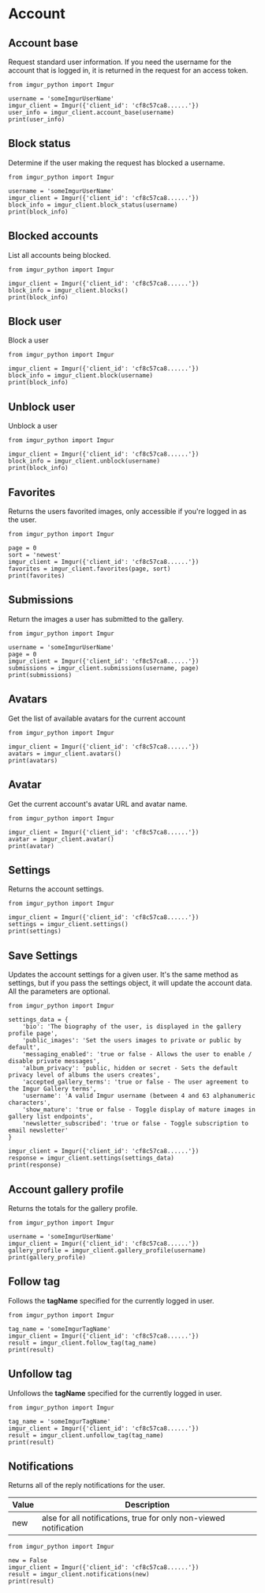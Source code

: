 Account
=======

## Account base

Request standard user information. If you need the username for the account that is logged in, it is returned in the request for an access token.

```
from imgur_python import Imgur

username = 'someImgurUserName'
imgur_client = Imgur({'client_id': 'cf8c57ca8......'})
user_info = imgur_client.account_base(username)
print(user_info)
```

## Block status

Determine if the user making the request has blocked a username.

```
from imgur_python import Imgur

username = 'someImgurUserName'
imgur_client = Imgur({'client_id': 'cf8c57ca8......'})
block_info = imgur_client.block_status(username)
print(block_info)
```

## Blocked accounts

List all accounts being blocked.

```
from imgur_python import Imgur

imgur_client = Imgur({'client_id': 'cf8c57ca8......'})
block_info = imgur_client.blocks()
print(block_info)
```

## Block user

Block a user

```
from imgur_python import Imgur

imgur_client = Imgur({'client_id': 'cf8c57ca8......'})
block_info = imgur_client.block(username)
print(block_info)
```

## Unblock user

Unblock a user

```
from imgur_python import Imgur

imgur_client = Imgur({'client_id': 'cf8c57ca8......'})
block_info = imgur_client.unblock(username)
print(block_info)
```

## Favorites

Returns the users favorited images, only accessible if you're logged in as the user.

```
from imgur_python import Imgur

page = 0
sort = 'newest'
imgur_client = Imgur({'client_id': 'cf8c57ca8......'})
favorites = imgur_client.favorites(page, sort)
print(favorites)
```

## Submissions

Return the images a user has submitted to the gallery.

```
from imgur_python import Imgur

username = 'someImgurUserName'
page = 0
imgur_client = Imgur({'client_id': 'cf8c57ca8......'})
submissions = imgur_client.submissions(username, page)
print(submissions)
```

## Avatars

Get the list of available avatars for the current account

```
from imgur_python import Imgur

imgur_client = Imgur({'client_id': 'cf8c57ca8......'})
avatars = imgur_client.avatars()
print(avatars)
```

## Avatar

Get the current account's avatar URL and avatar name.

```
from imgur_python import Imgur

imgur_client = Imgur({'client_id': 'cf8c57ca8......'})
avatar = imgur_client.avatar()
print(avatar)
```

## Settings

Returns the account settings.

```
from imgur_python import Imgur

imgur_client = Imgur({'client_id': 'cf8c57ca8......'})
settings = imgur_client.settings()
print(settings)
```

## Save Settings

Updates the account settings for a given user. It's the same method as settings, but if you pass the settings object, it will update the account data. All the parameters are optional.

```
from imgur_python import Imgur

settings_data = {
    'bio': 'The biography of the user, is displayed in the gallery profile page',
    'public_images': 'Set the users images to private or public by default',
    'messaging_enabled': 'true or false - Allows the user to enable / disable private messages',
    'album_privacy': 'public, hidden or secret - Sets the default privacy level of albums the users creates',
    'accepted_gallery_terms': 'true or false - The user agreement to the Imgur Gallery terms',
    'username': 'A valid Imgur username (between 4 and 63 alphanumeric characters',
    'show_mature': 'true or false - Toggle display of mature images in gallery list endpoints',
    'newsletter_subscribed': 'true or false - Toggle subscription to email newsletter'
}

imgur_client = Imgur({'client_id': 'cf8c57ca8......'})
response = imgur_client.settings(settings_data)
print(response)
```
## Account gallery profile

Returns the totals for the gallery profile.

```
from imgur_python import Imgur

username = 'someImgurUserName'
imgur_client = Imgur({'client_id': 'cf8c57ca8......'})
gallery_profile = imgur_client.gallery_profile(username)
print(gallery_profile)
```

## Follow tag

Follows the __tagName__ specified for the currently logged in user.

```
from imgur_python import Imgur

tag_name = 'someImgurTagName'
imgur_client = Imgur({'client_id': 'cf8c57ca8......'})
result = imgur_client.follow_tag(tag_name)
print(result)
```

## Unfollow tag

Unfollows the __tagName__ specified for the currently logged in user.

```
from imgur_python import Imgur

tag_name = 'someImgurTagName'
imgur_client = Imgur({'client_id': 'cf8c57ca8......'})
result = imgur_client.unfollow_tag(tag_name)
print(result)
```

## Notifications

Returns all of the reply notifications for the user.

| Value | Description                                                       |
|-------|-------------------------------------------------------------------|
| new   | alse for all notifications, true for only non-viewed notification |

```
from imgur_python import Imgur

new = False
imgur_client = Imgur({'client_id': 'cf8c57ca8......'})
result = imgur_client.notifications(new)
print(result)
```
